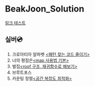 # BeakJoon_Solution

[링크 테스트](https://github.com/kazzha/BeakJoon_Solution/blob/master/%ED%8F%B4%EB%8D%94%ED%85%8C%EC%8A%A4%ED%8A%B8/1008.cpp)


## 실버💿


1. 크로아티아 알파벳 [<패턴 찾는 코드 줄이기>](https://github.com/kazzha/BeakJoon_Solution/blob/d9f12e19bf111b57ae3ea0a1fcad6161ac6f0f28/%ED%81%AC%EB%A1%9C%EC%95%84%ED%8B%B0%EC%95%84%20%EC%95%8C%ED%8C%8C%EB%B2%B3.h)
2. 너의 평점은[<map 사용법 기본>](https://github.com/kazzha/BeakJoon_Solution/blob/698b77fa80bbbb53fe85e27e72aef1144afcf21e/%EB%84%88%EC%9D%98%20%ED%8F%89%EC%A0%90%EC%9D%80.h)
3. 벌집[<roof 구조, 재귀함수로 해보기>](https://github.com/kazzha/BeakJoon_Solution/blob/698b77fa80bbbb53fe85e27e72aef1144afcf21e/%EB%B2%8C%EC%A7%91.cpp)
4. 브루트포스
5. 카운팅 정렬[<공간 복잡도 최적화>](https://github.com/kazzha/BeakJoon_Solution/blob/master/%EC%B9%B4%EC%9A%B4%ED%8C%85%20%EC%A0%95%EB%A0%AC.h)
